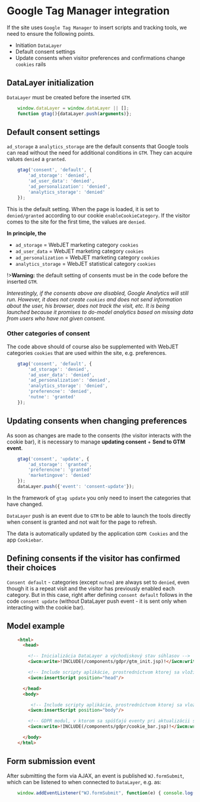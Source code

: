 # Google Tag Manager integration

If the site uses `Google Tag Manager` to insert scripts and tracking tools, we need to ensure the following points.

- Initiation `DataLayer`
- Default consent settings
- Update consents when visitor preferences and confirmations change `cookies` rails

## DataLayer initialization

`DataLayer` must be created before the inserted `GTM`.

```javascript
    window.dataLayer = window.dataLayer || [];
    function gtag(){dataLayer.push(arguments)};
```

## Default consent settings

`ad_storage` a `analytics_storage` are the default consents that Google tools can read without the need for additional conditions in `GTM`. They can acquire values `denied` a `granted`.

```javascript
    gtag('consent', 'default', {
        'ad_storage': 'denied',
        'ad_user_data': 'denied',
        'ad_personalization': 'denied',
        'analytics_storage': 'denied'
    });
```

This is the default setting. When the page is loaded, it is set to `denied/granted` according to our cookie `enableCookieCategory`. If the visitor comes to the site for the first time, the values are `denied`.

**In principle, the**

- `ad_storage` = WebJET marketing category `cookies`
- `ad_user_data` = WebJET marketing category `cookies`
- `ad_personalization` = WebJET marketing category `cookies`
- `analytics_storage` = WebJET statistical category `cookies`

!>**Warning:** the default setting of consents must be in the code before the inserted `GTM`.

*Interestingly, if the consents above are disabled, Google Analytics will still run. However, it does not create `cookies` and does not send information about the user, his browser, does not track the visit, etc. It is being launched because it promises to do-model analytics based on missing data from users who have not given consent.*

### Other categories of consent

The code above should of course also be supplemented with WebJET categories `cookies` that are used within the site, e.g. preferences.

```javascript
    gtag('consent', 'default', {
        'ad_storage': 'denied',
        'ad_user_data': 'denied',
        'ad_personalization': 'denied',
        'analytics_storage': 'denied',
        'preferencne': 'denied',
        'nutne': 'granted'
    });
```

## Updating consents when changing preferences

As soon as changes are made to the consents (the visitor interacts with the cookie bar), it is necessary to manage **updating consent** + **Send to GTM event**.

```javascript
    gtag('consent', 'update', {
        'ad_storage': 'granted',
        'preferencne': 'granted'
        'marketingove': 'denied'
    });
    dataLayer.push({'event': 'consent-update'});
```

In the framework of `gtag update` you only need to insert the categories that have changed.

`DataLayer` push is an event due to `GTM` to be able to launch the tools directly when consent is granted and not wait for the page to refresh.

The data is automatically updated by the application `GDPR Cookies` and the app `Cookiebar`.

## Defining consents if the visitor has confirmed their choices

`Consent default` - categories (except `nutne`) are always set to `denied`, even though it is a repeat visit and the visitor has previously enabled each category. But in this case, right after defining `consent default` follows in the code `consent update` (without DataLayer push event - it is sent only when interacting with the cookie bar).

## Model example

```html
    <html>
      <head>

        <!-- Inicializácia DataLayer a východiskový stav súhlasov -->
        <iwcm:write>!INCLUDE(/components/gdpr/gtm_init.jsp)!</iwcm:write>

        <!-- Include scripty aplikácie, prostredníctvom ktorej sa vloží 1. časť GTM -->
        <iwcm:insertScript position="head"/>

      </head>
      <body>

         <!-- Include scripty aplikácie, prostredníctvom ktorej sa vloží 2. časť GTM -->
        <iwcm:insertScript position="body"/>

        <!-- GDPR modul, v ktorom sa spúšťajú eventy pri aktualizácii súhlasov -->
        <iwcm:write>!INCLUDE(/components/gdpr/cookie_bar.jsp)!</iwcm:write>

      </body>
    </html>
```

## Form submission event

After submitting the form via AJAX, an event is published `WJ.formSubmit`, which can be listened to when connected to `DataLayer`, e.g. as:

```javascript
    window.addEventListener("WJ.formSubmit", function(e) { console.log("DataLayer, submitEvent: ", e); dataLayer.push({"formSubmit": e.detail.formDiv, "formSuccess": e.detail.success}); });
```
